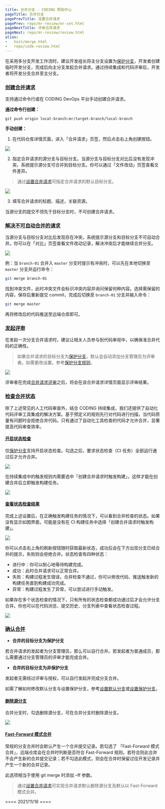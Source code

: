 ```yaml
---
title: 合并分支 - CODING 帮助中心
pageTitle: 合并分支
pagePrevTitle: 设置合并请求
pagePrev: repo/mr-review/mr-set.html
pageNextTitle: 评审合并请求
pageNext: repo/mr-review/review.html
alias: 
-   host/merge.html
-   repo/code-review.html
---
```


在采用多分支开发工作流时，建议开发组长将主分支设置为[保护分支](/docs/repo/branch/protected.html)，开发者创建临时开发分支，完成后向主分支发起合并请求。通过持续集成和代码评审后，开发者将开发分支合并至主分支。

### [创建合并请求](#create-merge-request)

支持通过命令行或在 CODING DevOps 平台手动创建合并请求。

**通过命令行创建：**

```shell
git push origin local-branch:mr/target-branch/local-branch
```

**手动创建：**

1.  在代码仓库详情页面，进入「合并请求」页签，然后点击右上角创建按钮。

![](https://help-assets.codehub.cn/enterprise/20211105144157.png)

2.  指定合并请求的源分支与目标分支。当源分支与目标分支对比后没有发现冲突，系统提示源分支可合并到目标分支。你可以通过「文件改动」页签查看文件差异。

>通过[设置合并请求](/docs/repo/mr-review/mr-set.html)可指定合并请求的默认目标分支。

![](https://help-assets.codehub.cn/enterprise/20211105144351.png)

3.  填写合并请求的标题、描述，关联资源。

当源分支的提交不领先于目标分支时，不可创建合并请求。

### [解决不可自动合并的请求](#merge-status)

当源分支与目标分支对比后发现存在冲突，系统提示源分支和目标分支不可自动合并。你可以在「对比」页签查看文件改动记录，解决冲突后才能继续合并分支。

![](https://help-assets.codehub.cn/enterprise/20211105153358.png)

例：当 `branch-01` 合并入 `master` 分支时提示有冲突时，可以先在本地切换至 `master` 分支并运行命令：

```bash
git merge branch-01
```

找到冲突文件，此时冲突文件会标识冲突内容并询问保留何种内容。选择需保留的内容，保存后重新提交 commit，完成后切换至 `branch-01` 分支并输入命令：

```bash
git merge master
```

再将修改后的代码推送至远端仓库即可。

### [发起评审](#code-review)

在发起一次分支合并请求时，建议让相关人员参与到代码审视中，以确保准合并代码的正确性。

> 如果合并请求的目标分支为[保护分支](/docs/repo/branch/protected.html)，默认会自动添加分支管理员为评审者。如需更改设置，参考[保护分支规则](/docs/repo/branch/protected.html#protected-branch)。

![](https://help-assets.codehub.cn/enterprise/20211105145533.png)


评审者在完成[合并请求评审](/docs/repo/mr-review/review.html)之后，将会在该合并请求详情页面显示评审结果。


### [检查合并状态](#status-check)

除了上述常见的人工代码审查外，结合 CODING 持续集成，我们还提供了自动化代码评审工具集成的解决方案。基于预定义的规则先行对代码进行扫描，当代码质量有问题时会拒绝合并代码。只有通过了自动化工具检查的代码才允许合并，显著提高代码审查效率。

#### [开启状态检查](#enable-status-check)

仅[保护分支](/docs/repo/branch/protected.html)支持开启状态检查。勾选之后，要求状态检查（CI 任务）全部运行通过后才允许合并。

![](https://help-assets.codehub.cn/enterprise/20210528150108.png)

在持续集成中的触发规则内需要选中「创建合并请求时触发构建」，这样才能在创建合并后立即触发构建任务。

![](https://help-assets.codehub.cn/enterprise/20200415142717.png)

#### [查看状态检查结果](#view-status-check-result)

完成上述设置后，在正确触发构建任务的情况下，可以看到合并检查的状态。如果没有显示如图界面，可能是没有在 CI 构建任务中选择「创建合并请求时触发构建」。

![](https://help-assets.codehub.cn/enterprise/20210528150831.png)

你可以点击右上角的刷新按钮随时获取最新状态，成功后会在下方出现分支已经合并的提示，失败则会拒绝合并。状态检查有四种状态：

-   进行中：你可以耐心地等待构建完成。
-   成功：此时合并请求可以正常合并。
-   失败：构建过程发生错误，合并检查不通过，你可以修改代码、推送触发新的构建任务直到构建成功完成。
-   异常：构建过程发生了异常，可以尝试进行手动触发。

如果存在多个状态检查的情况下，只有所有的状态检查都成功通过后才会允许分支合并。你也可以在代码浏览、提交历史、分支列表中查看状态检查过程。

![](https://help-assets.codehub.cn/enterprise/20210528151120.png)

### [确认合并](#confirm)

-   **合并的目标分支为保护分支**

若合并请求的发起者为分支管理员，那么可以自行合并。若发起者为普通成员，那么需要通过分支管理员的评审才能完成合并。

-   **合并的目标分支为非保护分支**

发起者无需经过评审与授权，可以自行发起并完成分支合并。

如需了解如何修改默认分支与设置保护分支，参考[设置默认分支](/docs/repo/branch/default.html)或[设置保护分支](/docs/repo/branch/protected.html)。

#### [删除源分支](#delete-source-branch)

合并分支时，勾选删除源分支，可在合并分支时删除源分支。

![](https://help-assets.codehub.cn/enterprise/20200326135512.png)

#### [Fast-Forward 模式合并](#fast-forward)

常规的分支合并时会默认产生一个合并提交记录。若勾选了 「Fast-Forward 模式合并」，远端仓库会在合并时判断是否符合 Fast-Forward 规则。若符合则此合并不会产生新的合并提交记录；若不勾选此模式，则会在合并时保留过往开发记录并产生一个新的合并记录。

此选项相当于使用 git merge 时添加 –ff 参数。


>通过[设置合并请求](/docs/repo/mr-review/mr-set.html)可实现合并请求默认删除源分支及默认以 Fast-Forward 模式合并。

==== 2021/11/16 ====
